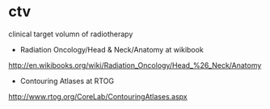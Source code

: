 ctv
===

clinical target volumn of radiotherapy


* Radiation Oncology/Head & Neck/Anatomy at wikibook

http://en.wikibooks.org/wiki/Radiation_Oncology/Head_%26_Neck/Anatomy

* Contouring Atlases at RTOG

http://www.rtog.org/CoreLab/ContouringAtlases.aspx
